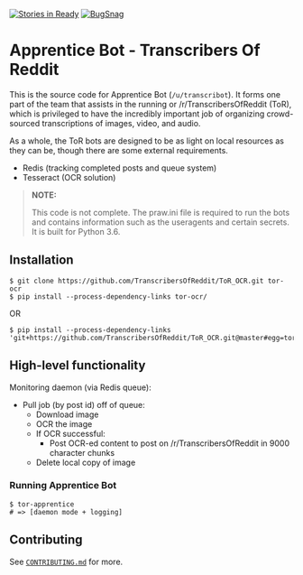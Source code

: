 [![Stories in Ready](https://badge.waffle.io/TranscribersOfReddit/ToR_OCR.png?label=ready&title=Ready)](http://waffle.io/TranscribersOfReddit/ToR_OCR)
[![BugSnag](https://img.shields.io/badge/errors--hosted--by-Bugsnag-blue.svg)](https://www.bugsnag.com/open-source/)

# Apprentice Bot - Transcribers Of Reddit

This is the source code for Apprentice Bot (`/u/transcribot`). It forms one part
of the team that assists in the running or /r/TranscribersOfReddit (ToR), which
is privileged to have the incredibly important job of organizing crowd-sourced
transcriptions of images, video, and audio.

As a whole, the ToR bots are designed to be as light on local resources as they
can be, though there are some external requirements.

- Redis (tracking completed posts and queue system)
- Tesseract (OCR solution)

> **NOTE:**
>
> This code is not complete. The praw.ini file is required to run the bots and
> contains information such as the useragents and certain secrets. It is built
> for Python 3.6.

## Installation

```
$ git clone https://github.com/TranscribersOfReddit/ToR_OCR.git tor-ocr
$ pip install --process-dependency-links tor-ocr/
```

OR

```
$ pip install --process-dependency-links 'git+https://github.com/TranscribersOfReddit/ToR_OCR.git@master#egg=tor_ocr'
```

## High-level functionality

Monitoring daemon (via Redis queue):

- Pull job (by post id) off of queue:
  - Download image
  - OCR the image
  - If OCR successful:
    - Post OCR-ed content to post on /r/TranscribersOfReddit in 9000 character chunks
  - Delete local copy of image

### Running Apprentice Bot

```
$ tor-apprentice
# => [daemon mode + logging]
```

## Contributing

See [`CONTRIBUTING.md`](/CONTRIBUTING.md) for more.
